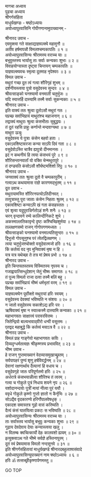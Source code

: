 मागचा अध्याय  
पुढचा अध्याय  
श्रीगर्गसंहिता  
माधुर्यखण्डः - षष्ठोऽध्यायः  
अयोध्यापुरवासिनि गोपीगणानामुपाख्यानम् -  
  
श्रीनारद उवाच -  
एवमुक्त्वा गते साक्षाद्याज्ञवल्क्ये महामुनौ ॥  
अतीव हर्षमापन्नौ विमलश्चम्पकापतिः ॥ १ ॥  
अयोध्यापुरवासिन्यः श्रीरामस्य वराच्च याः ॥  
बभूवुस्तस्य भार्यासु ताः सर्वाः कन्यकाः शुभाः ॥ २ ॥  
विवाहयोग्यास्ता दृष्ट्वा चिन्तयन् चम्पकापतिः ॥  
याज्ञवल्क्यवचः स्मृत्वा दूतमाह नृपेश्वरः ॥ ३ ॥  
विमल उवाच -  
मथुरां गच्छ दूत त्वं गत्वा शौरिगृहं शुभम् ॥  
दर्शनीयस्त्वया पुत्रो वसुदेवस्य सुन्दरः ॥ ४ ॥  
श्रीवत्साङ्को घनश्यामो वनमाली चतुर्भुजः ॥  
यदि स्यात्तर्हि दास्यामि तस्मै सर्वाः सुकन्यकाः ॥ ५ ॥  
श्रीनारद उवाच -  
इति वाक्यं ततः श्रुत्वा दूतोऽसौ मथुरां गतः ।  
पप्रच्छ सर्वाभिप्रायं माथुरांश्च महाजनान् ॥ ६ ॥  
तद्वाक्यं माथुराः श्रुत्वा कंसभीताः सुबुद्धयः ।  
तं दूतं रहसि प्राहुः कर्णान्ते मन्दवाग्यथा ॥ ७ ॥  
माथुरा ऊचुः  
वसुदेवस्य ये पुत्राः कंसेन बहवो हताः ।  
एकाऽवशिष्टावरजा कन्या साऽपि दिवं गता ॥ ८ ॥  
वसुदेवोऽस्ति चात्रैव ह्यपुत्रो दीनमानसः ।  
इदं न कथनीयं हि त्वया कंसभयं पुरे ॥ ९ ॥  
शौरिसन्तानवार्तां यो वक्ति चेन्मथुरापुरे ।  
तं दण्डयति कंसोऽसौ शौर्यष्टमशिशो रिपुः ॥ १० ॥  
श्रीनारद उवाच -  
जनवाक्यं ततः श्रुत्वा दूतो वै चम्पकापुरीम् ।  
गत्वाऽथ कथयामास राज्ञे कारणमद्‌भुतम् ॥ ११ ॥  
दूत उवाच -  
मथुरायामस्ति शौरिरनपत्योऽतिदीनवत् ।  
तत्पुत्रास्तु पुरा जाताः कंसेन निहताः श्रुतम् ॥ १२ ॥  
एकावशिष्टा कन्याऽपि खं गता कंसहस्ततः ।  
एवं शृत्वा यदुपुरान्निर्गतोऽहं शनैः शनैः ॥ १३ ॥  
चरन् वृन्दावने रम्ये कालिन्दीनिकटे शुभे ।  
अकस्माल्लतिकावृन्दे दृष्टः कश्चिच्छिशुर्मया ॥ १४ ॥  
तल्लक्षणसमो राजन् गोगोपगणमध्यतः ।  
श्रीवत्साङ्को घनश्यामो वनमाल्यतिसुन्दरः ॥ १५ ॥  
द्विभुजो गोपसूनुश्च परं त्वेतद्विलक्षणम् ।  
त्वया चतुर्भुजश्चोक्तो वसुदेवात्मजो हरिः ॥ १६ ॥  
किं कर्तव्यं वद नृप मुनिवाक्यं मृषा न हि ।  
यत्र यत्र यथेच्छा ते तत्र मां प्रेषय प्रभो ॥ १७ ॥  
श्रीनारद उवाच -  
इति चिन्तयतस्तस्य विस्मितस्य नृपस्य च ।  
गजाह्वयात्सिन्धुदेशान् जेतुं भीष्मः समागतः ॥ १८ ॥  
तं पूज्य विमलो राजा दत्वा तस्मै बलिं बहु ।  
पप्रच्छ सर्वाभिप्रायं भीष्मं धर्मभृतां वरम् ॥ १९ ॥  
विमल उवाच -  
याज्ञवल्क्येन पूर्वोक्तो मथुरायां हरिः स्वयम् ।  
वसुदेवस्य देवक्यां भविष्यति न संशयः ॥ २० ॥  
न जातो वसुदेवस्य सकाशेऽद्य हरिः परः ।  
ऋषिवाक्यं मृषा न स्यात्कस्मै दास्यामि कन्यकाः ॥ २१ ॥  
महाभागवतः साक्षात्त्वं परावरवित्तमः ।  
जितेन्द्रियो बाल्यभावाद्‌वीरो धन्वी वसूत्तमः ।  
एतद्वद महाबुद्धे किं कर्तव्यं मयाऽत्र वै ॥ २२ ॥  
श्रीनारद उवाच -  
विमलं प्राह गाङ्गेयो महाभागवतः कविः ।  
दिव्यदृग्धर्मतत्वज्ञः श्रीकृष्णस्य प्रभाववित् ॥ २३ ॥  
भीष्म उवाच -  
हे राजन् गुप्तमाख्यानं वेदव्यासमुखाच्छ्रुतम् ।  
सर्वपापहरं पुण्यं शृणु हर्षविवर्द्धनम् ॥ २४ ॥  
देवानां रक्षणार्थाय दैत्यानां हि वधाय च ।  
वसुदेवगृहे जातः परिपूर्णतमो हरिः ॥ २५ ॥  
अर्धरात्रे कंसभयान्नीत्वा शौरिश्च तं त्वरम् ।  
गत्वा च गोकुले पुत्रं निधाय शयने नृप ॥ २६ ॥  
यशोदानन्दयोः पुत्रीं मायां नीत्वा पुरं ययौ ।  
ववृधे गोकुले कृष्णो गुप्तो ज्ञातो न कैर्नृभिः ॥ २७ ॥  
सोऽद्यैव वृदकारण्ये हरिर्गोपालवेषधृक् ।  
एकादश समास्तत्र गूढो वासं करिष्यति ।  
दैत्यं कंसं घातयित्वा प्रकटः स भविष्यति ॥ २८ ॥  
अयोध्यापुरवासिन्यः श्रीरामस्य वराच्च याः ।  
ताः सर्वास्तव भार्यासु बभूवुः कन्यकाः शुभाः ॥ २९ ॥  
गूढाय देवदेवाय देयाः कन्यास्त्वया खलु ।  
न विलम्बः क्वचित्कार्यो देहः कालवशो ह्ययम् ॥ ३० ॥  
इत्युक्त्वाऽथ गते भीष्मे सर्वज्ञे हस्तिनापुरम् ।  
दूतं स्वं प्रेषयामास विमलो नन्दसूनवे ॥ ३१ ॥  
इति श्रीगर्गसंहितायां माधुर्यखण्डे श्रीनारदबहुलाश्वसंवादे  
अयोध्यापुरवासिन्युपाख्यानं नाम षष्ठोऽध्यायः ॥ ६ ॥  
हरिः ॐ तत्सच्छ्रीकृष्णार्पणमस्तु ॥  
  
GO TOP
